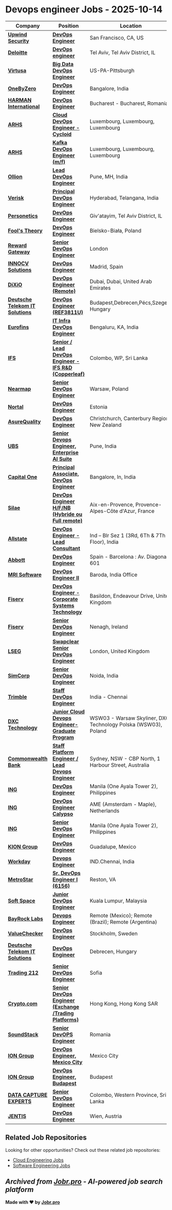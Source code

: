 # Devops engineer Jobs - 2025-10-14

| Company | Position | Location | Type | Date |
| ------- | -------- | -------- | ---- | ------ |
| **[Upwind Security](https://www.upwind.io)** | **[DevOps Engineer](https://jobr.pro/job/30107583/devops-engineer?utm_source=github&utm_medium=repo&utm_campaign=github-devops-jobs)** | San Francisco, CA, US | On Site | Oct 13 |
| **[Deloitte](https://www2.deloitte.com/)** | **[DevOps engineer](https://jobr.pro/job/30107993/devops-engineer?utm_source=github&utm_medium=repo&utm_campaign=github-devops-jobs)** | Tel Aviv, Tel Aviv District, IL | On Site | Oct 13 |
| **[Virtusa](https://www.virtusa.com/)** | **[Big Data DevOps Engineer](https://jobr.pro/job/30098630/big-data-devops-engineer?utm_source=github&utm_medium=repo&utm_campaign=github-devops-jobs)** | US-PA-Pittsburgh | On Site | Oct 13 |
| **[OneByZero](https://onebyzero.ai)** | **[DevOps Engineer](https://jobr.pro/job/30097933/devops-engineer?utm_source=github&utm_medium=repo&utm_campaign=github-devops-jobs)** | Bangalore, India | On Site | Oct 13 |
| **[HARMAN International](https://www.harman.com/)** | **[DevOps Engineer](https://jobr.pro/job/30095940/devops-engineer?utm_source=github&utm_medium=repo&utm_campaign=github-devops-jobs)** | Bucharest - Bucharest, Romania | On Site | Oct 13 |
| **[ARHS](https://www.arhs-group.com)** | **[Cloud DevOps Engineer - Cycloid](https://jobr.pro/job/30096046/cloud-devops-engineer-cycloid?utm_source=github&utm_medium=repo&utm_campaign=github-devops-jobs)** | Luxembourg, Luxembourg, Luxembourg | On Site | Oct 13 |
| **[ARHS](https://www.arhs-group.com)** | **[Kafka DevOps Engineer (m/f)](https://jobr.pro/job/30096180/kafka-devops-engineer-mf?utm_source=github&utm_medium=repo&utm_campaign=github-devops-jobs)** | Luxembourg, Luxembourg, Luxembourg | On Site | Oct 13 |
| **[Ollion](https://ollion.com/)** | **[Lead DevOps Engineer](https://jobr.pro/job/30096182/lead-devops-engineer?utm_source=github&utm_medium=repo&utm_campaign=github-devops-jobs)** | Pune, MH, India | Remote | Oct 13 |
| **[Verisk](https://www.verisk.com/)** | **[Principal DevOps Engineer](https://jobr.pro/job/30094667/principal-devops-engineer?utm_source=github&utm_medium=repo&utm_campaign=github-devops-jobs)** | Hyderabad, Telangana, India | On Site | Oct 13 |
| **[Personetics](https://www.personetics.com)** | **[DevOps Engineer](https://jobr.pro/job/30107182/devops-engineer?utm_source=github&utm_medium=repo&utm_campaign=github-devops-jobs)** | Giv'atayim, Tel Aviv District, IL | On Site | Oct 13 |
| **[Fool's Theory](https://www.foolstheory.com/)** | **[DevOps Engineer](https://jobr.pro/job/30095296/devops-engineer?utm_source=github&utm_medium=repo&utm_campaign=github-devops-jobs)** | Bielsko-Biała, Poland | On Site | Oct 13 |
| **[Reward Gateway](https://www.rewardgateway.com/)** | **[Senior DevOps Engineer](https://jobr.pro/job/30087026/senior-devops-engineer?utm_source=github&utm_medium=repo&utm_campaign=github-devops-jobs)** | London | On Site | Oct 13 |
| **[INNOCV Solutions](https://www.innocv.com)** | **[DevOps Engineer](https://jobr.pro/job/30097657/devops-engineer?utm_source=github&utm_medium=repo&utm_campaign=github-devops-jobs)** | Madrid, Spain | Remote | Oct 13 |
| **[DiXiO](https://dixio.me/)** | **[DevOps Engineer (Remote)](https://jobr.pro/job/30102908/devops-engineer-remote?utm_source=github&utm_medium=repo&utm_campaign=github-devops-jobs)** | Dubai, Dubai, United Arab Emirates | Remote | Oct 13 |
| **[Deutsche Telekom IT Solutions](https://www.deutschetelekomitsolutions.hu)** | **[DevOps Engineer (REF3811U)](https://jobr.pro/job/30096194/devops-engineer-ref3811u?utm_source=github&utm_medium=repo&utm_campaign=github-devops-jobs)** | Budapest,Debrecen,Pécs,Szeged, Hungary | On Site | Oct 13 |
| **[Eurofins](https://www.eurofins.com)** | **[IT Infra DevOps Engineer](https://jobr.pro/job/30080044/it-infra-devops-engineer?utm_source=github&utm_medium=repo&utm_campaign=github-devops-jobs)** | Bengaluru, KA, India | On Site | Oct 13 |
| **[IFS](https://www.ifs.com/)** | **[Senior / Lead DevOps Engineer - IFS R&D (Copperleaf)](https://jobr.pro/job/30082370/senior-lead-devops-engineer-ifs-rd-copperleaf?utm_source=github&utm_medium=repo&utm_campaign=github-devops-jobs)** | Colombo, WP, Sri Lanka | On Site | Oct 13 |
| **[Nearmap](https://www.nearmap.com)** | **[Senior DevOps Engineer](https://jobr.pro/job/30081770/senior-devops-engineer?utm_source=github&utm_medium=repo&utm_campaign=github-devops-jobs)** | Warsaw, Poland | On Site | Oct 13 |
| **[Nortal](https://nortal.com)** | **[DevOps Engineer](https://jobr.pro/job/30090065/devops-engineer?utm_source=github&utm_medium=repo&utm_campaign=github-devops-jobs)** | Estonia | On Site | Oct 13 |
| **[AsureQuality](https://www.asurequality.com)** | **[DevOps Engineer](https://jobr.pro/job/30081763/devops-engineer?utm_source=github&utm_medium=repo&utm_campaign=github-devops-jobs)** | Christchurch, Canterbury Region, New Zealand | On Site | Oct 13 |
| **[UBS](https://www.ubs.com/)** | **[Senior Devops Engineer, Enterprise AI Suite](https://jobr.pro/job/30098935/senior-devops-engineer-enterprise-ai-suite?utm_source=github&utm_medium=repo&utm_campaign=github-devops-jobs)** | Pune, India | On Site | Oct 13 |
| **[Capital One](https://www.capitalonecareers.com/)** | **[Principal Associate, DevOps Engineer](https://jobr.pro/job/30093794/principal-associate-devops-engineer?utm_source=github&utm_medium=repo&utm_campaign=github-devops-jobs)** | Bangalore, In, India | On Site | Oct 13 |
| **[Silae](https://www.silae.fr)** | **[DevOps Engineer H/F/NB (Hybride ou Full remote)](https://jobr.pro/job/30087395/devops-engineer-hfnb-hybride-ou-full-remote?utm_source=github&utm_medium=repo&utm_campaign=github-devops-jobs)** | Aix-en-Provence, Provence-Alpes-Côte d'Azur, France | Remote | Oct 13 |
| **[Allstate](https://www.allstate.com/)** | **[DevOps Engineer - Lead Consultant](https://jobr.pro/job/30110972/devops-engineer-lead-consultant?utm_source=github&utm_medium=repo&utm_campaign=github-devops-jobs)** | Ind – Blr Sez 1 (3Rd, 6Th & 7Th Floor), India | On Site | Oct 13 |
| **[Abbott](https://www.abbott.com/)** | **[DevOps Engineer](https://jobr.pro/job/30123427/devops-engineer?utm_source=github&utm_medium=repo&utm_campaign=github-devops-jobs)** | Spain - Barcelona : Av. Diagonal, 601 | On Site | Oct 13 |
| **[MRI Software](https://www.mrisoftware.com/)** | **[DevOps Engineer II](https://jobr.pro/job/30119230/devops-engineer-ii?utm_source=github&utm_medium=repo&utm_campaign=github-devops-jobs)** | Baroda, India Office | On Site | Oct 13 |
| **[Fiserv](https://www.fiserv.com/)** | **[DevOps Engineer - Corporate Systems Technology](https://jobr.pro/job/30114786/devops-engineer-corporate-systems-technology?utm_source=github&utm_medium=repo&utm_campaign=github-devops-jobs)** | Basildon, Endeavour Drive, United Kingdom | On Site | Oct 13 |
| **[Fiserv](https://www.fiserv.com/)** | **[Senior DevOps Engineer](https://jobr.pro/job/30114702/senior-devops-engineer?utm_source=github&utm_medium=repo&utm_campaign=github-devops-jobs)** | Nenagh, Ireland | On Site | Oct 13 |
| **[LSEG](https://www.lseg.com/)** | **[Swapclear Senior DevOps Engineer](https://jobr.pro/job/30119428/swapclear-senior-devops-engineer?utm_source=github&utm_medium=repo&utm_campaign=github-devops-jobs)** | London, United Kingdom | On Site | Oct 13 |
| **[SimCorp](https://www.simcorp.com/)** | **[Senior DevOps Engineer](https://jobr.pro/job/30117109/senior-devops-engineer?utm_source=github&utm_medium=repo&utm_campaign=github-devops-jobs)** | Noida, India | On Site | Oct 13 |
| **[Trimble](https://www.trimble.com/)** | **[Staff DevOps Engineer](https://jobr.pro/job/30132593/staff-devops-engineer?utm_source=github&utm_medium=repo&utm_campaign=github-devops-jobs)** | India - Chennai | On Site | Oct 13 |
| **[DXC Technology](https://dxc.com/)** | **[Junior Cloud Devops Engineer- Graduate Program](https://jobr.pro/job/30128394/junior-cloud-devops-engineer-graduate-program?utm_source=github&utm_medium=repo&utm_campaign=github-devops-jobs)** | WSW03 - Warsaw Skyliner, DXC Technology Polska (WSW03), Poland | On Site | Oct 13 |
| **[Commonwealth Bank](https://www.commbank.com.au/)** | **[Staff Platform Engineer / Lead Devops Engineer](https://jobr.pro/job/30130598/staff-platform-engineer-lead-devops-engineer?utm_source=github&utm_medium=repo&utm_campaign=github-devops-jobs)** | Sydney, NSW - CBP North, 1 Harbour Street, Australia | On Site | Oct 13 |
| **[ING](https://www.ing.com/)** | **[DevOps Engineer](https://jobr.pro/job/30132229/devops-engineer?utm_source=github&utm_medium=repo&utm_campaign=github-devops-jobs)** | Manila (One Ayala Tower 2), Philippines | On Site | Oct 13 |
| **[ING](https://www.ing.com/)** | **[DevOps Engineer Calypso](https://jobr.pro/job/30132181/devops-engineer-calypso?utm_source=github&utm_medium=repo&utm_campaign=github-devops-jobs)** | AME (Amsterdam - Maple), Netherlands | On Site | Oct 13 |
| **[ING](https://www.ing.com/)** | **[Senior DevOps Engineer](https://jobr.pro/job/30132232/senior-devops-engineer?utm_source=github&utm_medium=repo&utm_campaign=github-devops-jobs)** | Manila (One Ayala Tower 2), Philippines | On Site | Oct 13 |
| **[KION Group](https://www.kiongroup.com/)** | **[DevOps Engineer](https://jobr.pro/job/30126587/devops-engineer?utm_source=github&utm_medium=repo&utm_campaign=github-devops-jobs)** | Guadalupe, Mexico | On Site | Oct 13 |
| **[Workday](https://www.workday.com/)** | **[Devops Engineer](https://jobr.pro/job/30125248/devops-engineer?utm_source=github&utm_medium=repo&utm_campaign=github-devops-jobs)** | IND.Chennai, India | On Site | Oct 13 |
| **[MetroStar](https://www.metrostar.com/)** | **[Sr. DevOps Engineer I (6156)](https://jobr.pro/job/30076283/sr-devops-engineer-i-6156?utm_source=github&utm_medium=repo&utm_campaign=github-devops-jobs)** | Reston, VA | On Site | Oct 12 |
| **[Soft Space](https://www.softspace.com.my/)** | **[Junior DevOps Engineer](https://jobr.pro/job/30109508/junior-devops-engineer?utm_source=github&utm_medium=repo&utm_campaign=github-devops-jobs)** | Kuala Lumpur, Malaysia | On Site | Oct 12 |
| **[BayRock Labs](https://bayrocklabs.com/)** | **[Devops Engineer](https://jobr.pro/job/30088677/devops-engineer?utm_source=github&utm_medium=repo&utm_campaign=github-devops-jobs)** | Remote (Mexico); Remote (Brazil); Remote (Argentina) | Remote | Oct 12 |
| **[ValueChecker](https://www.valuechecker.ai)** | **[DevOps Engineer](https://jobr.pro/job/30092801/devops-engineer?utm_source=github&utm_medium=repo&utm_campaign=github-devops-jobs)** | Stockholm, Sweden | On Site | Oct 12 |
| **[Deutsche Telekom IT Solutions](https://www.deutschetelekomitsolutions.hu)** | **[DevOps Engineer](https://jobr.pro/job/30075632/devops-engineer?utm_source=github&utm_medium=repo&utm_campaign=github-devops-jobs)** | Debrecen, Hungary | On Site | Oct 12 |
| **[Trading 212](https://www.trading212.com)** | **[Senior DevOps Engineer](https://jobr.pro/job/30079956/senior-devops-engineer?utm_source=github&utm_medium=repo&utm_campaign=github-devops-jobs)** | Sofia | On Site | Oct 12 |
| **[Crypto.com](https://crypto.com/)** | **[Senior DevOps Engineer (Exchange /Trading Platforms)](https://jobr.pro/job/30078735/senior-devops-engineer-exchange-trading-platforms?utm_source=github&utm_medium=repo&utm_campaign=github-devops-jobs)** | Hong Kong, Hong Kong SAR | On Site | Oct 12 |
| **[SoundStack](https://soundstack.com/)** | **[Senior DevOPS Engineer](https://jobr.pro/job/30078337/senior-devops-engineer?utm_source=github&utm_medium=repo&utm_campaign=github-devops-jobs)** | Romania | Remote | Oct 12 |
| **[ION Group](https://iongroup.com/)** | **[DevOps Engineer, Mexico City](https://jobr.pro/job/30077920/devops-engineer-mexico-city?utm_source=github&utm_medium=repo&utm_campaign=github-devops-jobs)** | Mexico City | On Site | Oct 12 |
| **[ION Group](https://iongroup.com/)** | **[DevOps Engineer, Budapest](https://jobr.pro/job/30077919/devops-engineer-budapest?utm_source=github&utm_medium=repo&utm_campaign=github-devops-jobs)** | Budapest | On Site | Oct 12 |
| **[DATA CAPTURE EXPERTS](https://dc2vue.com.au/)** | **[Senior DevOps Engineer](https://jobr.pro/job/30076751/senior-devops-engineer?utm_source=github&utm_medium=repo&utm_campaign=github-devops-jobs)** | Colombo, Western Province, Sri Lanka | On Site | Oct 12 |
| **[JENTIS](https://www.jentis.com/)** | **[DevOps Engineer](https://jobr.pro/job/30041806/devops-engineer?utm_source=github&utm_medium=repo&utm_campaign=github-devops-jobs)** | Wien, Austria | On Site | Oct 11 |

## Related Job Repositories

Looking for other opportunities? Check out these related job repositories:

- [Cloud Engineering Jobs](https://github.com/jobs-jobr-pro/Cloud-Engineering-Jobs)
- [Software Engineering Jobs](https://github.com/jobs-jobr-pro/Software-Engineering-Jobs)



*Archived from [Jobr.pro](https://jobr.pro?utm_source=github&utm_medium=repo&utm_campaign=github-devops-jobs) - AI-powered job search platform*
---

**Made with ❤️ by [Jobr.pro](https://jobr.pro?utm_source=github&utm_medium=repo&utm_campaign=github-devops-jobs)**